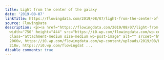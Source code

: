 ```yaml
---
title: Light from the center of the galaxy
date: '2019-08-07'
linkTitle: https://flowingdata.com/2019/08/07/light-from-the-center-of-the-galaxy/
source: FlowingData
description: <p><a href="https://flowingdata.com/2019/08/07/light-from-the-center-of-the-galaxy/"><img
  width="750" height="444" src="https://i0.wp.com/flowingdata.com/wp-content/uploads/2019/08/Light-from-the-center-of-the-galaxy.png?fit=750%2C444&amp;ssl=1"
  class="attachment-medium size-medium wp-post-image" alt="" srcset="https://i0.wp.com/flowingdata.com/wp-content/uploads/2019/08/Light-from-the-center-of-the-galaxy.png?w=2066&amp;ssl=1
  2066w, https://i0.wp.com/flowingdata.com/wp-content/uploads/2019/08/Light-from-the-center-of-the-galaxy.png?resize=210%2C124&amp;ssl=1
  210w, https://i0.wp.com/flowingdat ...
disable_comments: true
---
```

<p><a href="https://flowingdata.com/2019/08/07/light-from-the-center-of-the-galaxy/"><img width="750" height="444" src="https://i0.wp.com/flowingdata.com/wp-content/uploads/2019/08/Light-from-the-center-of-the-galaxy.png?fit=750%2C444&amp;ssl=1" class="attachment-medium size-medium wp-post-image" alt="" srcset="https://i0.wp.com/flowingdata.com/wp-content/uploads/2019/08/Light-from-the-center-of-the-galaxy.png?w=2066&amp;ssl=1 2066w, https://i0.wp.com/flowingdata.com/wp-content/uploads/2019/08/Light-from-the-center-of-the-galaxy.png?resize=210%2C124&amp;ssl=1 210w, https://i0.wp.com/flowingdat ...